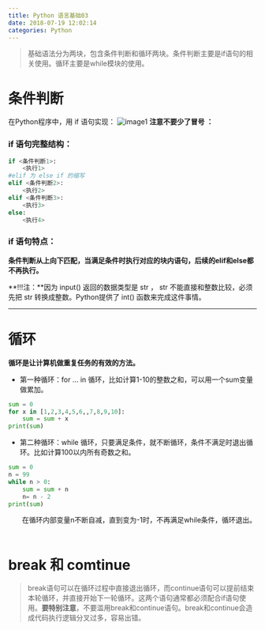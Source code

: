 ```yaml
---
title: Python 语言基础03
date: 2018-07-19 12:02:14
categories: Python
---
```


>基础语法分为两块，包含条件判断和循环两块。条件判断主要是if语句的相关使用。循环主要是while模块的使用。

# 条件判断

在Python程序中，用 if 语句实现：
![image1](https://wx4.sinaimg.cn/large/80ceacb8ly1ftf20ds8lrj204u086aai.jpg)
**注意不要少了冒号 ：**

### if 语句完整结构：
```python
if <条件判断1>:
	<执行1>
#elif 为 else if 的缩写
elif <条件判断2>:
	<执行2>
elif <条件判断3>:
	<执行3>
else:
	<执行4>
```
### if 语句特点：
**条件判断从上向下匹配，当满足条件时执行对应的块内语句，后续的elif和else都不再执行。**

**!!!注：**因为 input() 返回的数据类型是 str ， str 不能直接和整数比较，必须先把 str 转换成整数。Python提供了 int() 函数来完成这件事情。

---

# 循环

**循环是让计算机做重复任务的有效的方法。**

- 第一种循环：for ... in 循环，比如计算1-10的整数之和，可以用一个sum变量做累加。

```python
sum = 0
for x in [1,2,3,4,5,6,,7,8,9,10]:
	sum = sum + x
print(sum)
```
- 第二种循环：while 循环，只要满足条件，就不断循环，条件不满足时退出循环。比如计算100以内所有奇数之和。

```python
sum = 0
n = 99
while n > 0:
	sum = sum + n
	n= n - 2
print(sum)
```
　　在循环内部变量n不断自减，直到变为-1时，不再满足while条件，循环退出。
　　
# break 和 comtinue

>break语句可以在循环过程中直接退出循环，而continue语句可以提前结束本轮循环，并直接开始下一轮循环。这两个语句通常都必须配合if语句使用。**要特别注意**，不要滥用break和continue语句。break和continue会造成代码执行逻辑分叉过多，容易出错。
